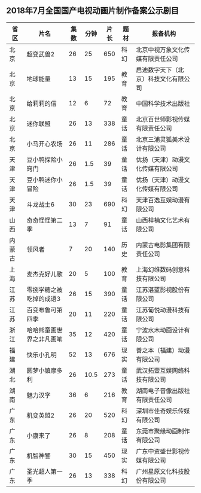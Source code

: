 ## 2018年7月全国国产电视动画片制作备案公示剧目
 省区 | 片名 | 集数 | 分钟 | 片长 | 题材 | 报备机构 
---|---|---|---|---|---|---
 北京 | 超变武兽2 | 26 | 25 | 650 | 科幻 | 北京中视万象文化传媒有限责任公司 
 北京 | 地球能量 | 13 | 15 | 195 | 教育 | 启迪数字天下（北京）科技文化有限公司 
 北京 | 给莉莉的信 | 12 | 6 | 72 | 教育 | 中国科学技术出版社 
 北京 | 迷你联盟 | 26 | 13 | 338 | 童话 | 北京百世师影视传媒有限责任公司 
 北京 | 小马开心农场 | 26 | 11 | 286 | 童话 | 北京三浦灵狐美术设计有限公司 
 天津 | 豆小鸭探险小窍门 | 26 | 1.5 | 39 | 童话 | 优扬（天津）动漫文化传媒有限公司 
 天津 | 豆小鸭迷你小冒险 | 26 | 1.5 | 39 | 童话 | 优扬（天津）动漫文化传媒有限公司 
 天津 | 斗龙战士6 | 30 | 23 | 690 | 科幻 | 天津百逸互娱动漫有限公司 
 山西 | 奇奇怪怪第二季 | 13 | 7 | 91 | 童话 | 山西梓楠文化艺术有限公司 
 内蒙古 | 领风者 | 7 | 20 | 140 | 历史 | 内蒙古电影集团有限责任公司 
 上海 | 麦杰克好儿歌 | 20 | 5 | 100 | 教育 | 上海幻维数码创意科技有限公司 
 江苏 | 零捌学糖之被吃掉的成语3 | 26 | 15 | 390 | 童话 | 江苏湛蓝影视股份有限公司 
 江苏 | 百变布鲁可第四季 | 20 | 11 | 220 | 童话 | 江苏葡悦动漫科技有限公司 
 浙江 | 哈哈熊童画世界之非凡画笔 | 35 | 12 | 420 | 童话 | 宁波水木动画设计有限公司 
 福建 | 快乐小孔明 | 52 | 13 | 676 | 现实 | 善之本（福建）动漫有限公司 
 湖北 | 圆梦小镇摩多利 | 26 | 10.5 | 273 | 童话 | 武汉拓壹互娱网络科技有限公司 
 湖南 | 魅力汉字 | 36 | 6 | 216 | 教育 | 湖南电子音像出版社有限责任公司 
 广东 | 机变英盟2 | 26 | 20 | 520 | 科幻 | 深圳市佳奇娱乐传媒有限公司 
 广东 | 小康来了 | 26 | 8 | 208 | 童话 | 东莞市聚缘动画制作有限公司 
 广东 | 机智神警 | 30 | 15 | 450 | 现实 | 广东中资盛世影视传媒有限公司 
 广东 | 圣光超人第一季 | 26 | 13 | 338 | 科幻 | 广州星原文化科技股份有限公司 